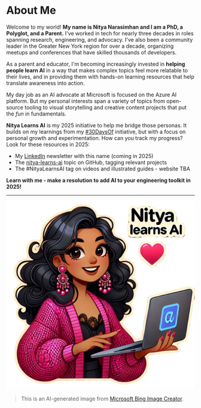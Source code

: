 # About Me

Welcome to my world! **My name is Nitya Narasimhan and I am a PhD, a Polyglot, and a Parent.** I've worked in tech for nearly three decades in roles spanning research, engineering, and advocacy. I've also been a community leader in the Greater New York region for over a decade, organizing meetups and conferences that have skilled thousands of developers. 

As a parent and educator, I'm becoming increasingly invested in **helping people learn AI** in a way that makes complex topics feel more relatable to their lives, and in providing them with hands-on learning resources that help translate awareness into action.

My day job as an AI advocate at Microsoft is focused on the Azure AI platform. But my personal interests span a variety of topics from open-source tooling to visual storytelling and creative content projects that put the _fun_ in fundamentals. 

**Nitya Learns AI** is my 2025 initiative to help me bridge those personas. It builds on my learnings from my [#30DaysOf](https://github.com/30DaysOf) initiative, but with a focus on personal growth and experimentation. How can you track my progress? Look for these resources in 2025:

 - My [LinkedIn](https://www.linkedin.com/in/nityan) newsletter with this name (coming in 2025)
 - The [nitya-learns-ai](https://github.com/topics/nitya-learns-ai) topic on GitHub, tagging relevant projects
 - The #NityaLearnsAI tag on videos and illustrated guides - website TBA
 
**Learn with me - make a resolution to add AI to your engineering toolkit in 2025!**

---

![Nitya](../img/nitya.png)

> This is an AI-generated image from [Microsoft Bing Image Creator](https://www.bing.com/images/create).
